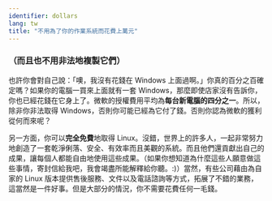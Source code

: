 ```yaml
---
identifier: dollars
lang: tw
title: "不用為了你的作業系統而花費上萬元"
---
```


<h3>（而且也不用非法地複製它們）</h3>

也許你會對自己說：「噢，我沒有花錢在 Windows 上面過啊。」你真的百分之百確定嗎？如果你的電腦一買來上面就有一套 Windows，那麼即使店家沒有告訴你，你也已經花錢在它身上了。微軟的授權費用平均為<b>每台新電腦的四分之一</b>。所以，除非你非法取得 Windows，否則你可能已經為它付了錢。否則你認為微軟的獲利從何而來呢？

另一方面，你可以<b>完全免費</b>地取得 Linux。沒錯，世界上的許多人，一起非常努力地創造了一套乾淨俐落、安全、有效率而且美觀的系統。而且他們還貢獻出自己的成果，讓每個人都能自由地使用這些成果。（如果你想知道為什麼這些人願意做這些事情，寄封信給我吧，我會竭盡所能解釋給你聽。:)）當然，有些公司藉由為自家的 Linux 版本提供售後服務、文件以及電話諮詢等方式，拓展了不錯的業務，這當然是一件好事。但是大部分的情況，你不需要花費任何一毛錢。




 